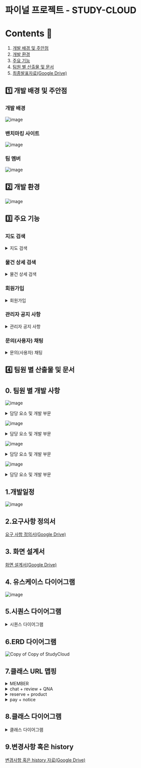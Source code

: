 # 파이널 프로젝트 - STUDY-CLOUD

# Contents 📖
1. [개발 배경 및 주안점](#1️⃣-개발-배경-및-주안점)
2. [개발 환경](#2️⃣-개발-환경)
3. [주요 기능](#3️⃣-주요-기능)
4. [팀원 별 산출물 및 문서](#4️⃣-팀원-별-산출물-및-문서)
5. [최종발표자료(Google Drive)](https://docs.google.com/presentation/d/181jzaUyEli8fAgDtYkjm3YvEkabIQe7s/edit#slide=id.g22a7829c76b_2_99)

## 1️⃣ 개발 배경 및 주안점

### 개발 배경
![image](https://github.com/asfawf/Study-Cloud/assets/115056752/02c4d6f1-9ad2-40f1-a6f2-6d245e8e8d1e)

### 밴치마킹 사이트 
![image](https://github.com/asfawf/Study-Cloud/assets/115056752/ad950c8f-056d-4d3a-937e-0870935b1a50)

### 팀 멤버
![image](https://github.com/asfawf/Study-Cloud/assets/115056752/008438d8-a925-4296-bb69-a8f925dd1a41)

## 2️⃣ 개발 환경
![image](https://github.com/asfawf/Study-Cloud/assets/115056752/53508906-02b8-484c-a181-78c53c3232c5)

## 3️⃣ 주요 기능

### 지도 검색
<details>
       <summary>지도 검색</summary>

![image](https://github.com/asfawf/Study-Cloud/assets/115056752/af6f6e68-65e2-4e1f-8eab-f53d55c0d567)

</details>

### 물건 상세 검색
<details>
       <summary>물건 상세 검색</summary>

![image](https://github.com/asfawf/Study-Cloud/assets/115056752/275b88c7-5d61-4d7b-bc14-99d8a25ebeb3)

</details>

### 회원가입

<details>
     <summary>회원가입 </summary>

![image](https://github.com/asfawf/Study-Cloud/assets/115056752/8e50cbc5-4e42-428b-9554-052a8af61f9d)

</details>


### 관리자 공지 사항
<details>
     <summary>관리자 공지 사항</summary>

![image](https://github.com/asfawf/Study-Cloud/assets/115056752/de0eb127-e6c8-42fa-b187-03e3e467c732)

</details>

### 문의(사용자) 채팅
<details>
     <summary>문의(사용자) 채팅</summary>

![image](https://github.com/asfawf/Study-Cloud/assets/115056752/6ba96a70-7222-4d78-b753-5eecd5e98cbe)

</details>

## 4️⃣ 팀원 별 산출물 및 문서

## 0. 팀원 별 개발 사항

![image](https://github.com/asfawf/Study-Cloud/assets/115056752/fab1b72f-32ee-444b-8066-fff6e0386058)
<details> 
<summary>담당 요소 및 개발 부문 </summary>

</details>

![image](https://github.com/asfawf/Study-Cloud/assets/115056752/1a88875a-6cd9-41cb-93d7-397513b3bbfd)
<details> 
<summary>담당 요소 및 개발 부문 </summary>

</details>


![image](https://github.com/asfawf/Study-Cloud/assets/115056752/a592f7c1-ca6d-445e-8e0e-9a0ee2698473)
<details> 
<summary>담당 요소 및 개발 부문 </summary>

</details>


![image](https://github.com/asfawf/Study-Cloud/assets/115056752/1d5b7367-7265-48b9-9222-83a30e54a1c8)
<details> 
<summary>담당 요소 및 개발 부문</summary>

</details>



## 1.개발일정
![image](https://github.com/asfawf/Study-Cloud/assets/115056752/6b530869-4132-4987-8edc-1eb7a2773f5e)

## 2.요구사항 정의서
[요구 사항 정의서(Google Drive)](https://docs.google.com/spreadsheets/d/1loN4Tgtiki4tR7pAoieqtcR1SyyVuMhq/edit#gid=1857108071)

## 3. 화면 설계서
[화면 설계서(Google Drive)](https://docs.google.com/presentation/d/18IYjfRnmvZ1XR_cBN_5M-XQAQzHIGUhx/edit#slide=id.g1fd5abc6870_1_0)

## 4. 유스케이스 다이어그램
![image](https://github.com/asfawf/Study-Cloud/assets/115056752/8d86159f-4d2d-4c54-a3be-770a1770752b)

## 5.시퀀스 다이어그램
<details> 
<summary>시퀀스 다이어그램 </summary>

![image](https://github.com/asfawf/Study-Cloud/assets/115056752/e9e25e24-e744-4ca4-9f53-e16842de1985)
![image](https://github.com/asfawf/Study-Cloud/assets/115056752/4cdaca8e-0e6d-488e-8656-b7dc5ab80e89)
![image](https://github.com/asfawf/Study-Cloud/assets/115056752/a45bbe51-7ab7-463f-a096-8a7c0b69783f)
![image](https://github.com/asfawf/Study-Cloud/assets/115056752/96af629b-4004-478c-8f33-cbd51bb09feb)
![image](https://github.com/asfawf/Study-Cloud/assets/115056752/4fdf1b0c-0cd5-4bad-840e-561b97046102)
![image](https://github.com/asfawf/Study-Cloud/assets/115056752/f048baa3-17a9-43c6-b41f-ad6c54eb954f)
![image](https://github.com/asfawf/Study-Cloud/assets/115056752/74c19222-d955-4be7-a3b1-4afa15743599)
![image](https://github.com/asfawf/Study-Cloud/assets/115056752/2333ece7-6435-4ee5-88d1-517acbc9ff2d)
![image](https://github.com/asfawf/Study-Cloud/assets/115056752/66948362-38f7-4564-b166-1d7f228d6c03)

</details>

## 6.ERD 다이어그램

![Copy of Copy of StudyCloud](https://github.com/asfawf/Study-Cloud/assets/115056752/de69e006-bcfb-45bc-8cad-38c5ba55fdba)

## 7.클래스 URL 맵핑

<details>
       <summary>MEMBER</summary>

![image](https://github.com/asfawf/Study-Cloud/assets/115056752/f77468d5-337c-4674-afdb-ba98d4780365)
![image](https://github.com/asfawf/Study-Cloud/assets/115056752/fb09cccb-b983-4609-9759-c57bbab1783b)

</details>

<details> 
<summary>chat + review + QNA </summary>

![image](https://github.com/asfawf/Study-Cloud/assets/115056752/c04a86e3-3953-4bee-89f4-d2dacc607bd3)

</details>

<details> 
<summary>reserve + product </summary>

![image](https://github.com/asfawf/Study-Cloud/assets/115056752/8cb89725-0a3c-4e18-9cdf-652769a01516)

</details>

<details> 
<summary>pay + notice </summary>

![image](https://github.com/asfawf/Study-Cloud/assets/115056752/4909f695-b091-418d-ae14-1a82a21351ea)

</details>

## 8.클래스 다이어그램
<details> 
<summary>클래스 다이어그램 </summary>

![image](https://github.com/asfawf/Study-Cloud/assets/115056752/fbf382fb-0d91-40d1-8379-ab2465e7697f)
![image](https://github.com/asfawf/Study-Cloud/assets/115056752/08a136e6-8252-49e2-a468-365c5c068ec5)
![image](https://github.com/asfawf/Study-Cloud/assets/115056752/87e77205-df91-40a9-930c-07e5c4bcde99)
![image](https://github.com/asfawf/Study-Cloud/assets/115056752/4d11a86e-cb07-4ce4-b90e-755c0fc16015)
![image](https://github.com/asfawf/Study-Cloud/assets/115056752/02337a26-38a1-4da4-9df7-b4646817ca92)
![image](https://github.com/asfawf/Study-Cloud/assets/115056752/704203ac-8a87-4e61-86c5-41de69f4c009)
![image](https://github.com/asfawf/Study-Cloud/assets/115056752/932228ac-0cc3-4eab-b2db-7ed93d59581d)
![image](https://github.com/asfawf/Study-Cloud/assets/115056752/694b87f2-99ef-4b4f-81a7-b6f972242f6f)
![image](https://github.com/asfawf/Study-Cloud/assets/115056752/194a7556-ecfe-418d-9afe-c316a32999a5)

</details>

## 9.변경사항 혹은 history

[변경사항 혹은 history 자료(Google Drive)](https://docs.google.com/spreadsheets/d/1mh46rlAMplGj744a4B2tdy9MEyNw-NbUpXg4xLhCX70/edit#gid=0)

